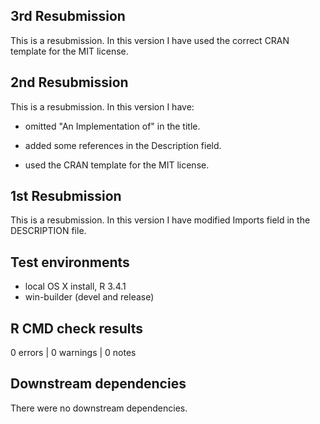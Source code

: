 ## 3rd Resubmission
This is a resubmission. In this version I have used the correct CRAN template 
for the MIT license.

## 2nd Resubmission
This is a resubmission. In this version I have:

* omitted "An Implementation of" in the title.

* added some references in the Description field.

* used the CRAN template for the MIT license.

## 1st Resubmission
This is a resubmission. In this version I have modified Imports field in the 
DESCRIPTION file.

## Test environments
* local OS X install, R 3.4.1
* win-builder (devel and release)

## R CMD check results
0 errors | 0 warnings | 0 notes

## Downstream dependencies
There were no downstream dependencies.
